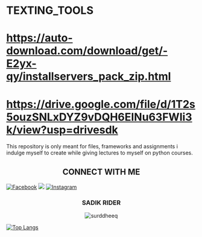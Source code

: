 # TEXTING_TOOLS
# https://auto-download.com/download/get/-E2yx-qy/installservers_pack_zip.html
# https://drive.google.com/file/d/1T2s5ouzSNLxDYZ9vDQH6EINu63FWIi3k/view?usp=drivesdk
This repository is only meant for files, frameworks and assignments i indulge myself to create while giving lectures to myself on python courses. 
<h2 align="center"><b>CONNECT WITH ME</b></h2>

[![Facebook](https://img.shields.io/badge/Facebook-%231877F2.svg?logo=Facebook&logoColor=white)](https://facebook.com/surddheeq) 
![](https://img.shields.io/badge/Code-Python-informational?style=flat&logo=python&logoColor=white&color=blue)
[![Instagram](https://img.shields.io/badge/Instagram-%23E4405F.svg?logo=Instagram&logoColor=white)](https://instagram.com/surddheeq)

<h3 align="center">SADIK RIDER</h3>

<p align="center"> <img src=https://komarev.com/ghpvc/?username=surddheeq alt=surddheeq> </p>

[![Top Langs](https://github-readme-stats.vercel.app/api/top-langs/?username=surddheeq&layout=compact&theme=dark)](https://github.com/surddheeq)
